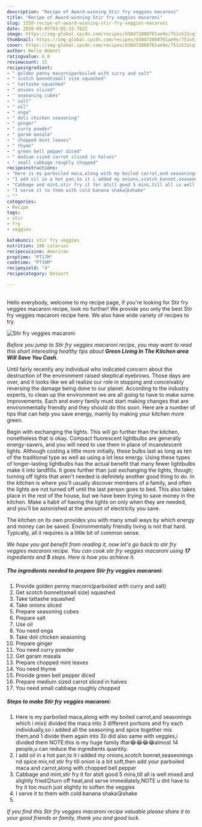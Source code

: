 ```yaml
---
description: "Recipe of Award-winning Stir fry veggies macaroni"
title: "Recipe of Award-winning Stir fry veggies macaroni"
slug: 1550-recipe-of-award-winning-stir-fry-veggies-macaroni
date: 2020-09-05T03:05:33.762Z
image: https://img-global.cpcdn.com/recipes/d30d72000701ae9e/751x532cq70/stir-fry-veggies-macaroni-recipe-main-photo.jpg
thumbnail: https://img-global.cpcdn.com/recipes/d30d72000701ae9e/751x532cq70/stir-fry-veggies-macaroni-recipe-main-photo.jpg
cover: https://img-global.cpcdn.com/recipes/d30d72000701ae9e/751x532cq70/stir-fry-veggies-macaroni-recipe-main-photo.jpg
author: Nelle Abbott
ratingvalue: 4.8
reviewcount: 15
recipeingredient:
- " golden penny macorniparboiled with curry and salt"
- " scotch bonnetsmall size squashed"
- " tattashe squashed"
- " onions sliced"
- " seasoning cubes"
- " salt"
- " oil"
- " onga"
- " doli chicken seasoning"
- " ginger"
- " curry powder"
- " garam masala"
- " chopped mint leaves"
- " thyme"
- " green bell pepper diced"
- " medium sized carrot sliced in halves"
- " small cabbage roughly chopped"
recipeinstructions:
- "Here is my parboiled maca,along with my boiled carrot,and seasonings which i mix(i divided the maca into 3 different portions and fry each individually,so i added all the seasoning and spice together mix them,and 1 divide them again into 3)i did also same with veggies,i divided them NOTE:this is my huge family iftar😂😂😂😂almost 14 people,u can reduce the ingredients quantity."
- "I add oil in a hot pan,to it i added my onions,scotch bonnet,seaseonings nd spice mix,nd stir fry till onion is a bit soft,then add your parboiled maca and carrot,along with chopped bell pepper"
- "Cabbage and mint,stir fry it for atslt good 5 mins,till all is well mixed and slightly fried😉turn off heat,and serve immediately,NOTE u dnt have to fry it too much just slightly to soften the veggies"
- "I serve it to them with cold banana shaka😘shake"
- ""
categories:
- Recipe
tags:
- stir
- fry
- veggies

katakunci: stir fry veggies 
nutrition: 186 calories
recipecuisine: American
preptime: "PT17M"
cooktime: "PT39M"
recipeyield: "4"
recipecategory: Dessert

---
```

<br>
Hello everybody, welcome to my recipe page, if you're looking for Stir fry veggies macaroni recipe, look no further! We provide you only the best Stir fry veggies macaroni recipe here. We also have wide variety of recipes to try.
<br>


![Stir fry veggies macaroni](https://img-global.cpcdn.com/recipes/d30d72000701ae9e/751x532cq70/stir-fry-veggies-macaroni-recipe-main-photo.jpg)

<i>Before you jump to Stir fry veggies macaroni recipe, you may want to read this short interesting healthy tips about 
<strong>Green Living In The Kitchen area Will Save You Cash</strong>.</i>
</br>

Until fairly recently any individual who indicated concern about the destruction of the environment raised skeptical eyebrows. Those days are over, and it looks like we all realize our role in stopping and conceivably reversing the damage being done to our planet. According to the industry experts, to clean up the environment we are all going to have to make some improvements. Each and every family must start making changes that are environmentally friendly and they should do this soon. Here are a number of tips that can help you save energy, mainly by making your kitchen more green.

Begin with exchanging the lights. This will go further than the kitchen, nonetheless that is okay. Compact fluorescent lightbulbs are generally energy-savers, and you will need to use them in place of incandescent lights. Although costing a little more initially, these bulbs last as long as ten of the traditional type as well as using a lot less energy. Using these types of longer-lasting lightbulbs has the actual benefit that many fewer lightbulbs make it into landfills. It goes further than just exchanging the lights, though; turning off lights that aren't needed is definitely another good thing to do. In the kitchen is where you'll usually discover members of a family, and often the lights are not turned off until the last person goes to bed. This also takes place in the rest of the house, but we have been trying to save money in the kitchen. Make a habit of having the lights on only when they are needed, and you'll be astonished at the amount of electricity you save.

The kitchen on its own provides you with many small ways by which energy and money can be saved. Environmentally friendly living is not that hard. Typically, all it requires is a little bit of common sense.


<i>We hope you got benefit from reading it, now let's go back to stir fry veggies macaroni recipe. You can cook stir fry veggies macaroni using <strong>17</strong> ingredients and <strong>5</strong> steps. Here is how you achieve it.
</i>

##### The ingredients needed to prepare Stir fry veggies macaroni:

1. Provide  golden penny macorni(parboiled with curry and salt)
1. Get  scotch bonnet(small size) squashed
1. Take  tattashe squashed
1. Take  onions sliced
1. Prepare  seasoning cubes
1. Prepare  salt
1. Use  oil
1. You need  onga
1. Take  doli chicken seasoning
1. Prepare  ginger
1. You need  curry powder
1. Get  garam masala
1. Prepare  chopped mint leaves
1. You need  thyme
1. Provide  green bell pepper diced
1. Prepare  medium sized carrot sliced in halves
1. You need  small cabbage roughly chopped


##### Steps to make Stir fry veggies macaroni:

1. Here is my parboiled maca,along with my boiled carrot,and seasonings which i mix(i divided the maca into 3 different portions and fry each individually,so i added all the seasoning and spice together mix them,and 1 divide them again into 3)i did also same with veggies,i divided them NOTE:this is my huge family iftar😂😂😂😂almost 14 people,u can reduce the ingredients quantity.
1. I add oil in a hot pan,to it i added my onions,scotch bonnet,seaseonings nd spice mix,nd stir fry till onion is a bit soft,then add your parboiled maca and carrot,along with chopped bell pepper
1. Cabbage and mint,stir fry it for atslt good 5 mins,till all is well mixed and slightly fried😉turn off heat,and serve immediately,NOTE u dnt have to fry it too much just slightly to soften the veggies
1. I serve it to them with cold banana shaka😘shake
1. 


<i>If you find this Stir fry veggies macaroni recipe valuable please share it to your good friends or family, thank you and good luck.</i>
